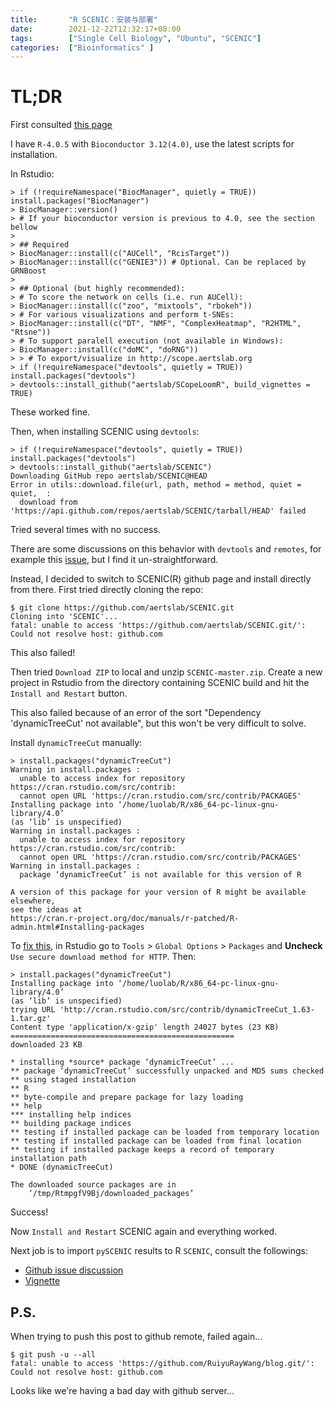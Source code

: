 ```yaml
---
title:       "R SCENIC：安装与部署"
date:        2021-12-22T12:32:17+08:00
tags:        ["Single Cell Biology", "Ubuntu", "SCENIC"]
categories:  ["Bioinformatics" ]
---
```


# TL;DR

First consulted [this page](http://htmlpreview.github.io/?https://github.com/aertslab/SCENIC/blob/master/inst/doc/SCENIC_Setup.html)

I have `R-4.0.5` with `Bioconductor 3.12(4.0)`, use the latest scripts for installation.

In Rstudio:
```
> if (!requireNamespace("BiocManager", quietly = TRUE)) install.packages("BiocManager")
> BiocManager::version()
> # If your bioconductor version is previous to 4.0, see the section bellow
> 
> ## Required
> BiocManager::install(c("AUCell", "RcisTarget"))
> BiocManager::install(c("GENIE3")) # Optional. Can be replaced by GRNBoost
> 
> ## Optional (but highly recommended):
> # To score the network on cells (i.e. run AUCell):
> BiocManager::install(c("zoo", "mixtools", "rbokeh"))
> # For various visualizations and perform t-SNEs:
> BiocManager::install(c("DT", "NMF", "ComplexHeatmap", "R2HTML", "Rtsne"))
> # To support paralell execution (not available in Windows):
> BiocManager::install(c("doMC", "doRNG"))
> > # To export/visualize in http://scope.aertslab.org
> if (!requireNamespace("devtools", quietly = TRUE)) install.packages("devtools")
> devtools::install_github("aertslab/SCopeLoomR", build_vignettes = TRUE)
```
These worked fine.

Then, when installing SCENIC using `devtools`:
```
> if (!requireNamespace("devtools", quietly = TRUE)) install.packages("devtools")
> devtools::install_github("aertslab/SCENIC") 
Downloading GitHub repo aertslab/SCENIC@HEAD
Error in utils::download.file(url, path, method = method, quiet = quiet,  : 
  download from 'https://api.github.com/repos/aertslab/SCENIC/tarball/HEAD' failed
```

Tried several times with no success.

There are some discussions on this behavior with `devtools` and `remotes`, for example this [issue](https://github.com/r-lib/remotes/issues/130), but I find it un-straightforward.

Instead, I decided to switch to SCENIC(R) github page and install directly from there. 
First tried directly cloning the repo:
```
$ git clone https://github.com/aertslab/SCENIC.git
Cloning into 'SCENIC'...
fatal: unable to access 'https://github.com/aertslab/SCENIC.git/': Could not resolve host: github.com
```
This also failed!

Then tried `Download ZIP` to local and unzip `SCENIC-master.zip`. Create a new project in Rstudio from the directory containing SCENIC build and hit the `Install and Restart` button. 

This also failed because of an error of the sort "Dependency 'dynamicTreeCut' not available", but this won't be very difficult to solve.

Install `dynamicTreeCut` manually:
```
> install.packages("dynamicTreeCut")
Warning in install.packages :
  unable to access index for repository https://cran.rstudio.com/src/contrib:
  cannot open URL 'https://cran.rstudio.com/src/contrib/PACKAGES'
Installing package into ‘/home/luolab/R/x86_64-pc-linux-gnu-library/4.0’
(as ‘lib’ is unspecified)
Warning in install.packages :
  unable to access index for repository https://cran.rstudio.com/src/contrib:
  cannot open URL 'https://cran.rstudio.com/src/contrib/PACKAGES'
Warning in install.packages :
  package ‘dynamicTreeCut’ is not available for this version of R

A version of this package for your version of R might be available elsewhere,
see the ideas at
https://cran.r-project.org/doc/manuals/r-patched/R-admin.html#Installing-packages
```

To [fix this](https://community.rstudio.com/t/install-packages-unable-to-access-index-for-repository-try-disabling-secure-download-method-for-http/16578), in Rstudio go to `Tools` > `Global Options` > `Packages` and **Uncheck** `Use secure download method for HTTP`. Then:
```
> install.packages("dynamicTreeCut")
Installing package into ‘/home/luolab/R/x86_64-pc-linux-gnu-library/4.0’
(as ‘lib’ is unspecified)
trying URL 'http://cran.rstudio.com/src/contrib/dynamicTreeCut_1.63-1.tar.gz'
Content type 'application/x-gzip' length 24027 bytes (23 KB)
==================================================
downloaded 23 KB

* installing *source* package ‘dynamicTreeCut’ ...
** package ‘dynamicTreeCut’ successfully unpacked and MD5 sums checked
** using staged installation
** R
** byte-compile and prepare package for lazy loading
** help
*** installing help indices
** building package indices
** testing if installed package can be loaded from temporary location
** testing if installed package can be loaded from final location
** testing if installed package keeps a record of temporary installation path
* DONE (dynamicTreeCut)

The downloaded source packages are in
	‘/tmp/RtmpgfV9Bj/downloaded_packages’
```
Success!

Now `Install and Restart` SCENIC again and everything worked.

Next job is to import `pySCENIC` results to R `SCENIC`, consult the followings:

- [Github issue discussion](https://github.com/aertslab/pySCENIC/issues/180)
- [Vignette](https://rawcdn.githack.com/aertslab/SCENIC/0a4c96ed8d930edd8868f07428090f9dae264705/inst/doc/importing_pySCENIC.html)

## P.S.

When trying to push this post to github remote, failed again...
```
$ git push -u --all
fatal: unable to access 'https://github.com/RuiyuRayWang/blog.git/': Could not resolve host: github.com
```

Looks like we're having a bad day with github server...
